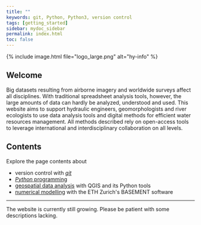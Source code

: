 ```yaml
---
title: ""
keywords: git, Python, Python3, version control
tags: [getting_started]
sidebar: mydoc_sidebar
permalink: index.html
toc: false
---
```



{% include image.html file="logo_large.png" alt="hy-info" %}


## Welcome

Big datasets resulting from airborne imagery and worldwide surveys affect all disciplines. With traditional spreadsheet analysis tools, however, the large amounts of data can hardly be analyzed, understood and used. This website aims to support hydraulic engineers, geomorphologists and river ecologists to use data analysis tools and digital methods for efficient water resources management. All methods described rely on open-access tools to leverage international and interdisciplinary collaboration on all levels.

## Contents

Explore the page contents about

- version control with [*git*](hy_git.html)
- [*Python* programming](hy-install.html)
- [geospatial data analysis](hypy_gdal.html) with QGIS and its Python tools
- [numerical modelling](bm.html) with the ETH Zurich's BASEMENT software

***

The website is currently still growing. Please be patient with some descriptions lacking.
 
